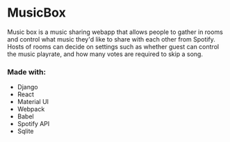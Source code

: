 # MusicBox
Music box is a music sharing webapp that allows people to gather in rooms and control what music they'd like to share with each other from Spotify.
Hosts of rooms can decide on settings such as whether guest can control the music playrate, and how many votes are required to skip a song.
### Made with:
- Django
- React
- Material UI
- Webpack
- Babel
- Spotify API
- Sqlite
